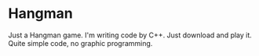 # Hangman
Just a Hangman game. 
I'm writing code by C++.
Just download and play it.
Quite simple code, no graphic programming.
